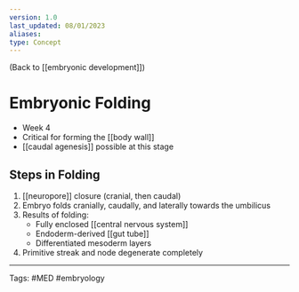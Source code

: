 ```yaml
---
version: 1.0
last_updated: 08/01/2023
aliases: 
type: Concept
---
```


(Back to [[embryonic development]])

# Embryonic Folding

- Week 4
- Critical for forming the [[body wall]]
- [[caudal agenesis]] possible at this stage

## Steps in Folding
1. [[neuropore]] closure (cranial, then caudal)
2. Embryo folds cranially, caudally, and laterally towards the umbilicus
3. Results of folding:
	- Fully enclosed [[central nervous system]]
	- Endoderm-derived [[gut tube]]
	- Differentiated mesoderm layers
4. Primitive streak and node degenerate completely

---
Tags: #MED #embryology 